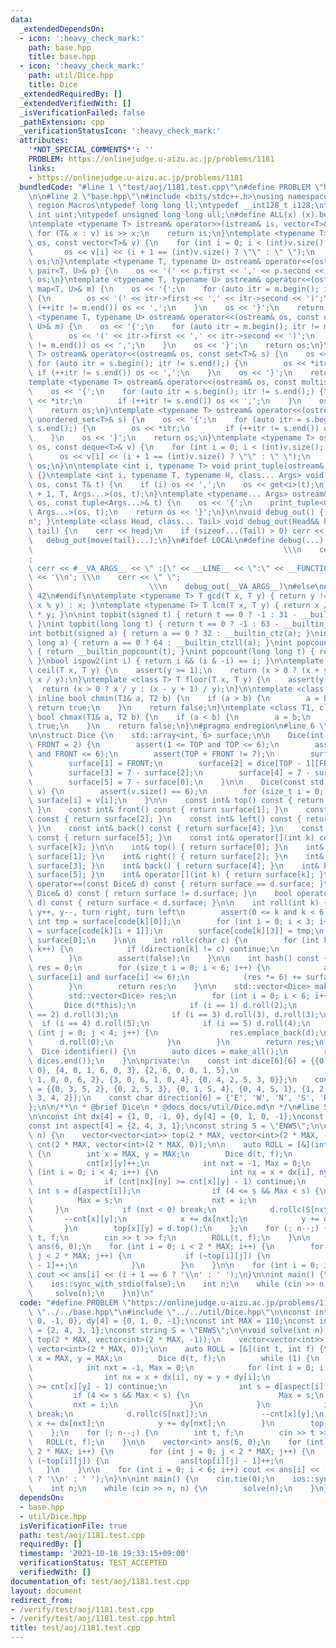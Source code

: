 ```yaml
---
data:
  _extendedDependsOn:
  - icon: ':heavy_check_mark:'
    path: base.hpp
    title: base.hpp
  - icon: ':heavy_check_mark:'
    path: util/Dice.hpp
    title: Dice
  _extendedRequiredBy: []
  _extendedVerifiedWith: []
  _isVerificationFailed: false
  _pathExtension: cpp
  _verificationStatusIcon: ':heavy_check_mark:'
  attributes:
    '*NOT_SPECIAL_COMMENTS*': ''
    PROBLEM: https://onlinejudge.u-aizu.ac.jp/problems/1181
    links:
    - https://onlinejudge.u-aizu.ac.jp/problems/1181
  bundledCode: "#line 1 \"test/aoj/1181.test.cpp\"\n#define PROBLEM \"https://onlinejudge.u-aizu.ac.jp/problems/1181\"\
    \n\n#line 2 \"base.hpp\"\n#include <bits/stdc++.h>\nusing namespace std;\n#pragma\
    \ region Macros\ntypedef long long ll;\ntypedef __int128_t i128;\ntypedef unsigned\
    \ int uint;\ntypedef unsigned long long ull;\n#define ALL(x) (x).begin(), (x).end()\n\
    \ntemplate <typename T> istream& operator>>(istream& is, vector<T>& v) {\n   \
    \ for (T& x : v) is >> x;\n    return is;\n}\ntemplate <typename T> ostream& operator<<(ostream&\
    \ os, const vector<T>& v) {\n    for (int i = 0; i < (int)v.size(); i++) {\n \
    \       os << v[i] << (i + 1 == (int)v.size() ? \"\" : \" \");\n    }\n    return\
    \ os;\n}\ntemplate <typename T, typename U> ostream& operator<<(ostream& os, const\
    \ pair<T, U>& p) {\n    os << '(' << p.first << ',' << p.second << ')';\n    return\
    \ os;\n}\ntemplate <typename T, typename U> ostream& operator<<(ostream& os, const\
    \ map<T, U>& m) {\n    os << '{';\n    for (auto itr = m.begin(); itr != m.end();)\
    \ {\n        os << '(' << itr->first << ',' << itr->second << ')';\n        if\
    \ (++itr != m.end()) os << ',';\n    }\n    os << '}';\n    return os;\n}\ntemplate\
    \ <typename T, typename U> ostream& operator<<(ostream& os, const unordered_map<T,\
    \ U>& m) {\n    os << '{';\n    for (auto itr = m.begin(); itr != m.end();) {\n\
    \        os << '(' << itr->first << ',' << itr->second << ')';\n        if (++itr\
    \ != m.end()) os << ',';\n    }\n    os << '}';\n    return os;\n}\ntemplate <typename\
    \ T> ostream& operator<<(ostream& os, const set<T>& s) {\n    os << '{';\n   \
    \ for (auto itr = s.begin(); itr != s.end();) {\n        os << *itr;\n       \
    \ if (++itr != s.end()) os << ',';\n    }\n    os << '}';\n    return os;\n}\n\
    template <typename T> ostream& operator<<(ostream& os, const multiset<T>& s) {\n\
    \    os << '{';\n    for (auto itr = s.begin(); itr != s.end();) {\n        os\
    \ << *itr;\n        if (++itr != s.end()) os << ',';\n    }\n    os << '}';\n\
    \    return os;\n}\ntemplate <typename T> ostream& operator<<(ostream& os, const\
    \ unordered_set<T>& s) {\n    os << '{';\n    for (auto itr = s.begin(); itr !=\
    \ s.end();) {\n        os << *itr;\n        if (++itr != s.end()) os << ',';\n\
    \    }\n    os << '}';\n    return os;\n}\ntemplate <typename T> ostream& operator<<(ostream&\
    \ os, const deque<T>& v) {\n    for (int i = 0; i < (int)v.size(); i++) {\n  \
    \      os << v[i] << (i + 1 == (int)v.size() ? \"\" : \" \");\n    }\n    return\
    \ os;\n}\n\ntemplate <int i, typename T> void print_tuple(ostream&, const T&)\
    \ {}\ntemplate <int i, typename T, typename H, class... Args> void print_tuple(ostream&\
    \ os, const T& t) {\n    if (i) os << ',';\n    os << get<i>(t);\n    print_tuple<i\
    \ + 1, T, Args...>(os, t);\n}\ntemplate <typename... Args> ostream& operator<<(ostream&\
    \ os, const tuple<Args...>& t) {\n    os << '{';\n    print_tuple<0, tuple<Args...>,\
    \ Args...>(os, t);\n    return os << '}';\n}\n\nvoid debug_out() { cerr << '\\\
    n'; }\ntemplate <class Head, class... Tail> void debug_out(Head&& head, Tail&&...\
    \ tail) {\n    cerr << head;\n    if (sizeof...(Tail) > 0) cerr << \", \";\n \
    \   debug_out(move(tail)...);\n}\n#ifdef LOCAL\n#define debug(...)           \
    \                                                        \\\n    cerr << \" \"\
    ;                                                                     \\\n   \
    \ cerr << #__VA_ARGS__ << \" :[\" << __LINE__ << \":\" << __FUNCTION__ << \"]\"\
    \ << '\\n'; \\\n    cerr << \" \";                                           \
    \                          \\\n    debug_out(__VA_ARGS__)\n#else\n#define debug(...)\
    \ 42\n#endif\n\ntemplate <typename T> T gcd(T x, T y) { return y != 0 ? gcd(y,\
    \ x % y) : x; }\ntemplate <typename T> T lcm(T x, T y) { return x / gcd(x, y)\
    \ * y; }\n\nint topbit(signed t) { return t == 0 ? -1 : 31 - __builtin_clz(t);\
    \ }\nint topbit(long long t) { return t == 0 ? -1 : 63 - __builtin_clzll(t); }\n\
    int botbit(signed a) { return a == 0 ? 32 : __builtin_ctz(a); }\nint botbit(long\
    \ long a) { return a == 0 ? 64 : __builtin_ctzll(a); }\nint popcount(signed t)\
    \ { return __builtin_popcount(t); }\nint popcount(long long t) { return __builtin_popcountll(t);\
    \ }\nbool ispow2(int i) { return i && (i & -i) == i; }\n\ntemplate <class T> T\
    \ ceil(T x, T y) {\n    assert(y >= 1);\n    return (x > 0 ? (x + y - 1) / y :\
    \ x / y);\n}\ntemplate <class T> T floor(T x, T y) {\n    assert(y >= 1);\n  \
    \  return (x > 0 ? x / y : (x - y + 1) / y);\n}\n\ntemplate <class T1, class T2>\
    \ inline bool chmin(T1& a, T2 b) {\n    if (a > b) {\n        a = b;\n       \
    \ return true;\n    }\n    return false;\n}\ntemplate <class T1, class T2> inline\
    \ bool chmax(T1& a, T2 b) {\n    if (a < b) {\n        a = b;\n        return\
    \ true;\n    }\n    return false;\n}\n#pragma endregion\n#line 6 \"util/Dice.hpp\"\
    \n\nstruct Dice {\n    std::array<int, 6> surface;\n\n    Dice(int TOP = 1, int\
    \ FRONT = 2) {\n        assert(1 <= TOP and TOP <= 6);\n        assert(1 <= FRONT\
    \ and FRONT <= 6);\n        assert(TOP + FRONT != 7);\n        surface[0] = TOP;\n\
    \        surface[1] = FRONT;\n        surface[2] = dice[TOP - 1][FRONT - 1];\n\
    \        surface[3] = 7 - surface[2];\n        surface[4] = 7 - surface[1];\n\
    \        surface[5] = 7 - surface[0];\n    }\n\n    Dice(const std::vector<int>&\
    \ v) {\n        assert(v.size() == 6);\n        for (size_t i = 0; i < 6; i++)\
    \ surface[i] = v[i];\n    }\n\n    const int& top() const { return surface[0];\
    \ }\n    const int& front() const { return surface[1]; }\n    const int& right()\
    \ const { return surface[2]; }\n    const int& left() const { return surface[3];\
    \ }\n    const int& back() const { return surface[4]; }\n    const int& bottom()\
    \ const { return surface[5]; }\n    const int& operator[](int k) const { return\
    \ surface[k]; }\n\n    int& top() { return surface[0]; }\n    int& front() { return\
    \ surface[1]; }\n    int& right() { return surface[2]; }\n    int& left() { return\
    \ surface[3]; }\n    int& back() { return surface[4]; }\n    int& bottom() { return\
    \ surface[5]; }\n    int& operator[](int k) { return surface[k]; }\n\n    bool\
    \ operator==(const Dice& d) const { return surface == d.surface; }\n    bool operator!=(const\
    \ Dice& d) const { return surface != d.surface; }\n    bool operator<(const Dice&\
    \ d) const { return surface < d.surface; }\n\n    int roll(int k) {  // x++, x--,\
    \ y++, y--, turn right, turn left\n        assert(0 <= k and k < 6);\n       \
    \ int tmp = surface[code[k][0]];\n        for (int i = 0; i < 3; i++) surface[code[k][i]]\
    \ = surface[code[k][i + 1]];\n        surface[code[k][3]] = tmp;\n        return\
    \ surface[0];\n    }\n\n    int rollc(char c) {\n        for (int k = 0; k < 6;\
    \ k++) {\n            if (direction[k] != c) continue;\n            return roll(k);\n\
    \        }\n        assert(false);\n    }\n\n    int hash() const {\n        int\
    \ res = 0;\n        for (size_t i = 0; i < 6; i++) {\n            assert(1 <=\
    \ surface[i] and surface[i] <= 6);\n            (res *= 6) += surface[i] - 1;\n\
    \        }\n        return res;\n    }\n\n    std::vector<Dice> make_all() {\n\
    \        std::vector<Dice> res;\n        for (int i = 0; i < 6; i++) {\n     \
    \       Dice d(*this);\n            if (i == 1) d.roll(2);\n            if (i\
    \ == 2) d.roll(3);\n            if (i == 3) d.roll(3), d.roll(3);\n          \
    \  if (i == 4) d.roll(5);\n            if (i == 5) d.roll(4);\n            for\
    \ (int j = 0; j < 4; j++) {\n                res.emplace_back(d);\n          \
    \      d.roll(0);\n            }\n        }\n        return res;\n    }\n\n  \
    \  Dice identifier() {\n        auto dices = make_all();\n        return *min_element(dices.begin(),\
    \ dices.end());\n    }\n\nprivate:\n    const int dice[6][6] = {{0, 3, 5, 2, 4,\
    \ 0}, {4, 0, 1, 6, 0, 3}, {2, 6, 0, 0, 1, 5},\n                            {5,\
    \ 1, 0, 0, 6, 2}, {3, 0, 6, 1, 0, 4}, {0, 4, 2, 5, 3, 0}};\n    const int code[6][4]\
    \ = {{0, 3, 5, 2}, {0, 2, 5, 3}, {0, 1, 5, 4}, {0, 4, 5, 1}, {1, 2, 4, 3}, {1,\
    \ 3, 4, 2}};\n    const char direction[6] = {'E', 'W', 'N', 'S', 'R', 'L'};\n\
    };\n\n/**\n * @brief Dice\n * @docs docs/util/Dice.md\n */\n#line 5 \"test/aoj/1181.test.cpp\"\
    \n\nconst int dx[4] = {1, 0, -1, 0}, dy[4] = {0, 1, 0, -1};\nconst int MAX = 110;\n\
    const int aspect[4] = {2, 4, 3, 1};\nconst string S = \"ENWS\";\n\nvoid solve(int\
    \ n) {\n    vector<vector<int>> top(2 * MAX, vector<int>(2 * MAX, -1));\n    vector<vector<int>>\
    \ cnt(2 * MAX, vector<int>(2 * MAX, 0));\n\n    auto ROLL = [&](int t, int f)\
    \ {\n        int x = MAX, y = MAX;\n        Dice d(t, f);\n        while (1) {\n\
    \            cnt[x][y]++;\n            int nxt = -1, Max = 0;\n            for\
    \ (int i = 0; i < 4; i++) {\n                int nx = x + dx[i], ny = y + dy[i];\n\
    \                if (cnt[nx][ny] >= cnt[x][y] - 1) continue;\n               \
    \ int s = d[aspect[i]];\n                if (4 <= s && Max < s) {\n          \
    \          Max = s;\n                    nxt = i;\n                }\n       \
    \     }\n            if (nxt < 0) break;\n            d.rollc(S[nxt]);\n     \
    \       --cnt[x][y];\n            x += dx[nxt];\n            y += dy[nxt];\n \
    \       }\n        top[x][y] = d.top();\n    };\n    for (; n--;) {\n        int\
    \ t, f;\n        cin >> t >> f;\n        ROLL(t, f);\n    }\n\n    vector<int>\
    \ ans(6, 0);\n    for (int i = 0; i < 2 * MAX; i++) {\n        for (int j = 0;\
    \ j < 2 * MAX; j++) {\n            if (~top[i][j]) {\n                ans[top[i][j]\
    \ - 1]++;\n            }\n        }\n    }\n\n    for (int i = 0; i < 6; i++)\
    \ cout << ans[i] << (i + 1 == 6 ? '\\n' : ' ');\n}\n\nint main() {\n    cin.tie(0);\n\
    \    ios::sync_with_stdio(false);\n    int n;\n    while (cin >> n, n) {\n   \
    \     solve(n);\n    }\n}\n"
  code: "#define PROBLEM \"https://onlinejudge.u-aizu.ac.jp/problems/1181\"\n\n#include\
    \ \"../../base.hpp\"\n#include \"../../util/Dice.hpp\"\n\nconst int dx[4] = {1,\
    \ 0, -1, 0}, dy[4] = {0, 1, 0, -1};\nconst int MAX = 110;\nconst int aspect[4]\
    \ = {2, 4, 3, 1};\nconst string S = \"ENWS\";\n\nvoid solve(int n) {\n    vector<vector<int>>\
    \ top(2 * MAX, vector<int>(2 * MAX, -1));\n    vector<vector<int>> cnt(2 * MAX,\
    \ vector<int>(2 * MAX, 0));\n\n    auto ROLL = [&](int t, int f) {\n        int\
    \ x = MAX, y = MAX;\n        Dice d(t, f);\n        while (1) {\n            cnt[x][y]++;\n\
    \            int nxt = -1, Max = 0;\n            for (int i = 0; i < 4; i++) {\n\
    \                int nx = x + dx[i], ny = y + dy[i];\n                if (cnt[nx][ny]\
    \ >= cnt[x][y] - 1) continue;\n                int s = d[aspect[i]];\n       \
    \         if (4 <= s && Max < s) {\n                    Max = s;\n           \
    \         nxt = i;\n                }\n            }\n            if (nxt < 0)\
    \ break;\n            d.rollc(S[nxt]);\n            --cnt[x][y];\n           \
    \ x += dx[nxt];\n            y += dy[nxt];\n        }\n        top[x][y] = d.top();\n\
    \    };\n    for (; n--;) {\n        int t, f;\n        cin >> t >> f;\n     \
    \   ROLL(t, f);\n    }\n\n    vector<int> ans(6, 0);\n    for (int i = 0; i <\
    \ 2 * MAX; i++) {\n        for (int j = 0; j < 2 * MAX; j++) {\n            if\
    \ (~top[i][j]) {\n                ans[top[i][j] - 1]++;\n            }\n     \
    \   }\n    }\n\n    for (int i = 0; i < 6; i++) cout << ans[i] << (i + 1 == 6\
    \ ? '\\n' : ' ');\n}\n\nint main() {\n    cin.tie(0);\n    ios::sync_with_stdio(false);\n\
    \    int n;\n    while (cin >> n, n) {\n        solve(n);\n    }\n}"
  dependsOn:
  - base.hpp
  - util/Dice.hpp
  isVerificationFile: true
  path: test/aoj/1181.test.cpp
  requiredBy: []
  timestamp: '2021-10-18 19:33:15+09:00'
  verificationStatus: TEST_ACCEPTED
  verifiedWith: []
documentation_of: test/aoj/1181.test.cpp
layout: document
redirect_from:
- /verify/test/aoj/1181.test.cpp
- /verify/test/aoj/1181.test.cpp.html
title: test/aoj/1181.test.cpp
---
```

